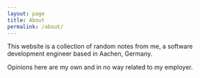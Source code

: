 ```yaml
---
layout: page
title: About
permalink: /about/
---
```


This website is a collection of random notes from me, a software development engineer based in Aachen, Germany.

Opinions here are my own and in no way related to my employer.
